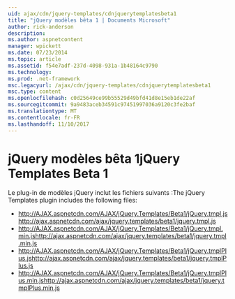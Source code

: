 ```yaml
---
uid: ajax/cdn/jquery-templates/cdnjquerytemplatesbeta1
title: "jQuery modèles bêta 1 | Documents Microsoft"
author: rick-anderson
description: 
ms.author: aspnetcontent
manager: wpickett
ms.date: 07/23/2014
ms.topic: article
ms.assetid: f54e7adf-237d-4098-931a-1b48164c9790
ms.technology: 
ms.prod: .net-framework
msc.legacyurl: /ajax/cdn/jquery-templates/cdnjquerytemplatesbeta1
msc.type: content
ms.openlocfilehash: c0d25649ce99b55529d49bfd41d8e15eb1de22af
ms.sourcegitcommit: 9a9483aceb34591c97451997036a9120c3fe2baf
ms.translationtype: MT
ms.contentlocale: fr-FR
ms.lasthandoff: 11/10/2017
---
```

<a name="jquery-templates-beta-1"></a><span data-ttu-id="dfa46-102">jQuery modèles bêta 1</span><span class="sxs-lookup"><span data-stu-id="dfa46-102">jQuery Templates Beta 1</span></span>
====================
<span data-ttu-id="dfa46-103">Le plug-in de modèles jQuery inclut les fichiers suivants :</span><span class="sxs-lookup"><span data-stu-id="dfa46-103">The jQuery Templates plugin includes the following files:</span></span>

- <span data-ttu-id="dfa46-104">http://AJAX.aspnetcdn.com/AJAX/jQuery.Templates/Beta1/jQuery.tmpl.js</span><span class="sxs-lookup"><span data-stu-id="dfa46-104">http://ajax.aspnetcdn.com/ajax/jquery.templates/beta1/jquery.tmpl.js</span></span>
- <span data-ttu-id="dfa46-105">http://AJAX.aspnetcdn.com/AJAX/jQuery.Templates/Beta1/jQuery.tmpl.min.js</span><span class="sxs-lookup"><span data-stu-id="dfa46-105">http://ajax.aspnetcdn.com/ajax/jquery.templates/beta1/jquery.tmpl.min.js</span></span>
- <span data-ttu-id="dfa46-106">http://AJAX.aspnetcdn.com/AJAX/jQuery.Templates/Beta1/jQuery.tmplPlus.js</span><span class="sxs-lookup"><span data-stu-id="dfa46-106">http://ajax.aspnetcdn.com/ajax/jquery.templates/beta1/jquery.tmplPlus.js</span></span>
- <span data-ttu-id="dfa46-107">http://AJAX.aspnetcdn.com/AJAX/jQuery.Templates/Beta1/jQuery.tmplPlus.min.js</span><span class="sxs-lookup"><span data-stu-id="dfa46-107">http://ajax.aspnetcdn.com/ajax/jquery.templates/beta1/jquery.tmplPlus.min.js</span></span>
